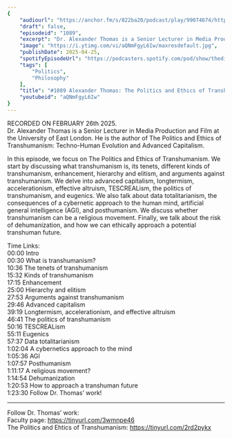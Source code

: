 ```yaml
---
{
	"audiourl": "https://anchor.fm/s/822ba20/podcast/play/99074674/https%3A%2F%2Fd3ctxlq1ktw2nl.cloudfront.net%2Fstaging%2F2025-1-26%2F639d9364-e0de-0164-1e0b-58d89908565d.m4a",
	"draft": false,
	"episodeid": "1089",
	"excerpt": "Dr. Alexander Thomas is a Senior Lecturer in Media Production and Film at the University of East London. He is the author of The Politics and Ethics of Transhumanism: Techno-Human Evolution and Advanced Capitalism.",
	"image": "https://i.ytimg.com/vi/aQNmFgyL6Iw/maxresdefault.jpg",
	"publishDate": 2025-04-25,
	"spotifyEpisodeUrl": "https://podcasters.spotify.com/pod/show/thedissenter/episodes/1089-Alexander-Thomas-The-Politics-and-Ethics-of-Transhumanism-e2ve15i",
	"tags": [
		"Politics",
		"Philosophy"
	],
	"title": "#1089 Alexander Thomas: The Politics and Ethics of Transhumanism",
	"youtubeid": "aQNmFgyL6Iw"
}
---
```

RECORDED ON FEBRUARY 26th 2025.  
Dr. Alexander Thomas is a Senior Lecturer in Media Production and Film at the University of East London. He is the author of The Politics and Ethics of Transhumanism: Techno-Human Evolution and Advanced Capitalism.

In this episode, we focus on The Politics and Ethics of Transhumanism. We start by discussing what transhumanism is, its tenets, different kinds of transhumanism, enhancement, hierarchy and elitism, and arguments against transhumanism. We delve into advanced capitalism, longtermism, accelerationism, effective altruism, TESCREALism, the politics of transhumanism, and eugenics. We also talk about data totalitarianism, the consequences of a cybernetic approach to the human mind, artificial general intelligence (AGI), and posthumanism. We discuss whether transhumanism can be a religious movement. Finally, we talk about the risk of dehumanization, and how we can ethically approach a potential transhuman future.

Time Links:  
<time>00:00</time> Intro  
<time>00:30</time> What is transhumanism?  
<time>10:36</time> The tenets of transhumanism  
<time>15:32</time> Kinds of transhumanism  
<time>17:15</time> Enhancement  
<time>25:00</time> Hierarchy and elitism  
<time>27:53</time> Arguments against transhumanism  
<time>29:46</time> Advanced capitalism  
<time>39:19</time> Longtermism, accelerationism, and effective altruism  
<time>46:41</time> The politics of transhumanism  
<time>50:16</time> TESCREALism  
<time>55:11</time> Eugenics  
<time>57:37</time> Data totalitarianism  
<time>1:02:04</time> A cybernetics approach to the mind  
<time>1:05:36</time> AGI  
<time>1:07:57</time> Posthumanism  
<time>1:11:17</time> A religious movement?  
<time>1:14:54</time> Dehumanization  
<time>1:20:53</time> How to approach a transhuman future  
<time>1:23:30</time> Follow Dr. Thomas’ work!

---

Follow Dr. Thomas’ work:  
Faculty page: https://tinyurl.com/3wmnpe46  
The Politics and Ehtics of Transhumanism: https://tinyurl.com/2rd2pykx
